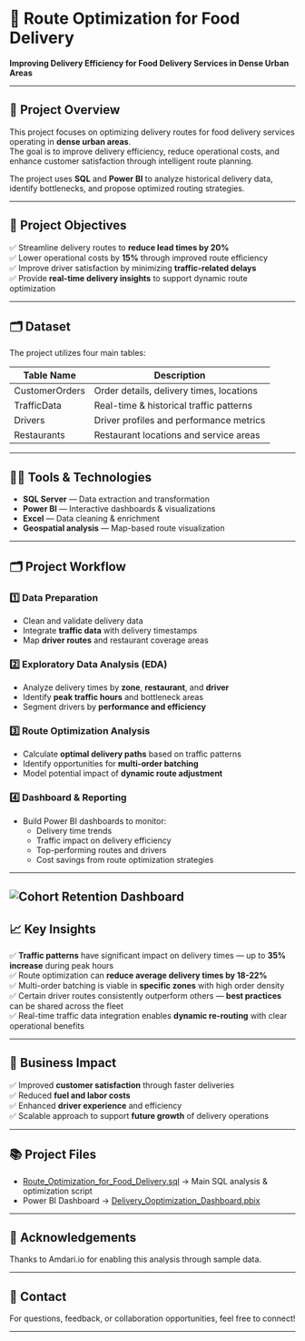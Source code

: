 # 🚗 Route Optimization for Food Delivery  
**Improving Delivery Efficiency for Food Delivery Services in Dense Urban Areas**

---

## 📖 Project Overview

This project focuses on optimizing delivery routes for food delivery services operating in **dense urban areas**.  
The goal is to improve delivery efficiency, reduce operational costs, and enhance customer satisfaction through intelligent route planning.

The project uses **SQL** and **Power BI** to analyze historical delivery data, identify bottlenecks, and propose optimized routing strategies.

---

## 🎯 Project Objectives

✅ Streamline delivery routes to **reduce lead times by 20%**  
✅ Lower operational costs by **15%** through improved route efficiency  
✅ Improve driver satisfaction by minimizing **traffic-related delays**  
✅ Provide **real-time delivery insights** to support dynamic route optimization  

---

## 🗂 Dataset

The project utilizes four main tables:

| Table Name         | Description |
|--------------------|-------------|
| CustomerOrders     | Order details, delivery times, locations |
| TrafficData        | Real-time & historical traffic patterns |
| Drivers            | Driver profiles and performance metrics |
| Restaurants        | Restaurant locations and service areas |

---

## 👨‍💻 Tools & Technologies

- **SQL Server** — Data extraction and transformation  
- **Power BI** — Interactive dashboards & visualizations  
- **Excel** — Data cleaning & enrichment  
- **Geospatial analysis** — Map-based route visualization  

---

## 🗂 Project Workflow

### 1️⃣ Data Preparation

- Clean and validate delivery data  
- Integrate **traffic data** with delivery timestamps  
- Map **driver routes** and restaurant coverage areas  

### 2️⃣ Exploratory Data Analysis (EDA)

- Analyze delivery times by **zone**, **restaurant**, and **driver**  
- Identify **peak traffic hours** and bottleneck areas  
- Segment drivers by **performance and efficiency**  

### 3️⃣ Route Optimization Analysis

- Calculate **optimal delivery paths** based on traffic patterns  
- Identify opportunities for **multi-order batching**  
- Model potential impact of **dynamic route adjustment**  

### 4️⃣ Dashboard & Reporting

- Build Power BI dashboards to monitor:
    - Delivery time trends  
    - Traffic impact on delivery efficiency  
    - Top-performing routes and drivers  
    - Cost savings from route optimization strategies  

---

![Cohort Retention Dashboard](images/Cohort_Retention_Analysis_Dashboard.png)
---

## 📈 Key Insights

✅ **Traffic patterns** have significant impact on delivery times — up to **35% increase** during peak hours  
✅ Route optimization can **reduce average delivery times by 18-22%**  
✅ Multi-order batching is viable in **specific zones** with high order density  
✅ Certain driver routes consistently outperform others — **best practices** can be shared across the fleet  
✅ Real-time traffic data integration enables **dynamic re-routing** with clear operational benefits  

---

## 🚀 Business Impact

✅ Improved **customer satisfaction** through faster deliveries  
✅ Reduced **fuel and labor costs**  
✅ Enhanced **driver experience** and efficiency  
✅ Scalable approach to support **future growth** of delivery operations  

---

## 📚 Project Files

- [Route_Optimization_for_Food_Delivery.sql](./Route_Optimization_for_Food_Delivery.sql) → Main SQL analysis & optimization script  
- Power BI Dashboard → [Delivery_Ooptimization_Dashboard.pbix](./Delivery_Ooptimization_Dashboard.pbix) 

---

## 🤝 Acknowledgements

Thanks to Amdari.io for enabling this analysis through sample data.

---

## 💬 Contact

For questions, feedback, or collaboration opportunities, feel free to connect!

---
